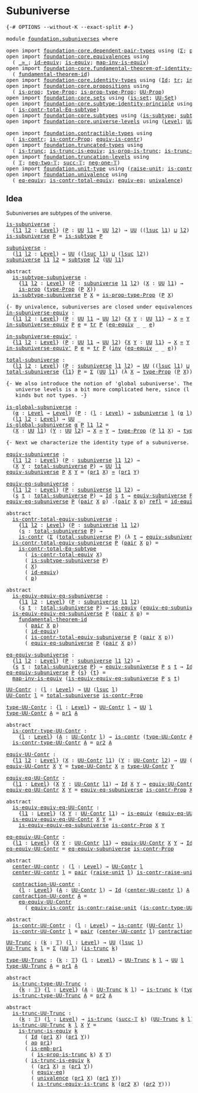 # Subuniverse

<pre class="Agda"><a id="24" class="Symbol">{-#</a> <a id="28" class="Keyword">OPTIONS</a> <a id="36" class="Pragma">--without-K</a> <a id="48" class="Pragma">--exact-split</a> <a id="62" class="Symbol">#-}</a>

<a id="67" class="Keyword">module</a> <a id="74" href="foundation.subuniverses.html" class="Module">foundation.subuniverses</a> <a id="98" class="Keyword">where</a>

<a id="105" class="Keyword">open</a> <a id="110" class="Keyword">import</a> <a id="117" href="foundation-core.dependent-pair-types.html" class="Module">foundation-core.dependent-pair-types</a> <a id="154" class="Keyword">using</a> <a id="160" class="Symbol">(</a><a id="161" href="foundation-core.dependent-pair-types.html#502" class="Record">Σ</a><a id="162" class="Symbol">;</a> <a id="164" href="foundation-core.dependent-pair-types.html#575" class="InductiveConstructor">pair</a><a id="168" class="Symbol">;</a> <a id="170" href="foundation-core.dependent-pair-types.html#592" class="Field">pr1</a><a id="173" class="Symbol">;</a> <a id="175" href="foundation-core.dependent-pair-types.html#604" class="Field">pr2</a><a id="178" class="Symbol">)</a>
<a id="180" class="Keyword">open</a> <a id="185" class="Keyword">import</a> <a id="192" href="foundation-core.equivalences.html" class="Module">foundation-core.equivalences</a> <a id="221" class="Keyword">using</a>
  <a id="229" class="Symbol">(</a> <a id="231" href="foundation-core.equivalences.html#1607" class="Function Operator">_≃_</a><a id="234" class="Symbol">;</a> <a id="236" href="foundation-core.equivalences.html#2480" class="Function">id-equiv</a><a id="244" class="Symbol">;</a> <a id="246" href="foundation-core.equivalences.html#1542" class="Function">is-equiv</a><a id="254" class="Symbol">;</a> <a id="256" href="foundation-core.equivalences.html#4173" class="Function">map-inv-is-equiv</a><a id="272" class="Symbol">)</a>
<a id="274" class="Keyword">open</a> <a id="279" class="Keyword">import</a> <a id="286" href="foundation-core.fundamental-theorem-of-identity-types.html" class="Module">foundation-core.fundamental-theorem-of-identity-types</a> <a id="340" class="Keyword">using</a>
  <a id="348" class="Symbol">(</a> <a id="350" href="foundation-core.fundamental-theorem-of-identity-types.html#1888" class="Function">fundamental-theorem-id</a><a id="372" class="Symbol">)</a>
<a id="374" class="Keyword">open</a> <a id="379" class="Keyword">import</a> <a id="386" href="foundation-core.identity-types.html" class="Module">foundation-core.identity-types</a> <a id="417" class="Keyword">using</a> <a id="423" class="Symbol">(</a><a id="424" href="foundation-core.identity-types.html#641" class="Datatype">Id</a><a id="426" class="Symbol">;</a> <a id="428" href="foundation-core.identity-types.html#4583" class="Function">tr</a><a id="430" class="Symbol">;</a> <a id="432" href="foundation-core.identity-types.html#1552" class="Function">inv</a><a id="435" class="Symbol">;</a> <a id="437" href="foundation-core.identity-types.html#694" class="InductiveConstructor">refl</a><a id="441" class="Symbol">;</a> <a id="443" href="foundation-core.identity-types.html#2853" class="Function">ap</a><a id="445" class="Symbol">)</a>
<a id="447" class="Keyword">open</a> <a id="452" class="Keyword">import</a> <a id="459" href="foundation-core.propositions.html" class="Module">foundation-core.propositions</a> <a id="488" class="Keyword">using</a>
  <a id="496" class="Symbol">(</a> <a id="498" href="foundation-core.propositions.html#1246" class="Function">is-prop</a><a id="505" class="Symbol">;</a> <a id="507" href="foundation-core.propositions.html#1424" class="Function">type-Prop</a><a id="516" class="Symbol">;</a> <a id="518" href="foundation-core.propositions.html#1491" class="Function">is-prop-type-Prop</a><a id="535" class="Symbol">;</a> <a id="537" href="foundation-core.propositions.html#1322" class="Function">UU-Prop</a><a id="544" class="Symbol">)</a>
<a id="546" class="Keyword">open</a> <a id="551" class="Keyword">import</a> <a id="558" href="foundation-core.sets.html" class="Module">foundation-core.sets</a> <a id="579" class="Keyword">using</a> <a id="585" class="Symbol">(</a><a id="586" href="foundation-core.sets.html#1099" class="Function">is-set</a><a id="592" class="Symbol">;</a> <a id="594" href="foundation-core.sets.html#1177" class="Function">UU-Set</a><a id="600" class="Symbol">)</a>
<a id="602" class="Keyword">open</a> <a id="607" class="Keyword">import</a> <a id="614" href="foundation-core.subtype-identity-principle.html" class="Module">foundation-core.subtype-identity-principle</a> <a id="657" class="Keyword">using</a>
  <a id="665" class="Symbol">(</a> <a id="667" href="foundation-core.subtype-identity-principle.html#1572" class="Function">is-contr-total-Eq-subtype</a><a id="692" class="Symbol">)</a>
<a id="694" class="Keyword">open</a> <a id="699" class="Keyword">import</a> <a id="706" href="foundation-core.subtypes.html" class="Module">foundation-core.subtypes</a> <a id="731" class="Keyword">using</a> <a id="737" class="Symbol">(</a><a id="738" href="foundation-core.subtypes.html#1875" class="Function">is-subtype</a><a id="748" class="Symbol">;</a> <a id="750" href="foundation-core.subtypes.html#1998" class="Function">subtype</a><a id="757" class="Symbol">;</a> <a id="759" href="foundation-core.subtypes.html#3153" class="Function">is-emb-pr1</a><a id="769" class="Symbol">)</a>
<a id="771" class="Keyword">open</a> <a id="776" class="Keyword">import</a> <a id="783" href="foundation-core.universe-levels.html" class="Module">foundation-core.universe-levels</a> <a id="815" class="Keyword">using</a> <a id="821" class="Symbol">(</a><a id="822" href="Agda.Primitive.html#597" class="Postulate">Level</a><a id="827" class="Symbol">;</a> <a id="829" href="foundation-core.universe-levels.html#222" class="Primitive">UU</a><a id="831" class="Symbol">;</a> <a id="833" href="Agda.Primitive.html#780" class="Primitive">lsuc</a><a id="837" class="Symbol">;</a> <a id="839" href="Agda.Primitive.html#810" class="Primitive Operator">_⊔_</a><a id="842" class="Symbol">)</a>

<a id="845" class="Keyword">open</a> <a id="850" class="Keyword">import</a> <a id="857" href="foundation.contractible-types.html" class="Module">foundation.contractible-types</a> <a id="887" class="Keyword">using</a>
  <a id="895" class="Symbol">(</a> <a id="897" href="foundation-core.contractible-types.html#925" class="Function">is-contr</a><a id="905" class="Symbol">;</a> <a id="907" href="foundation.contractible-types.html#2659" class="Function">is-contr-Prop</a><a id="920" class="Symbol">;</a> <a id="922" href="foundation-core.contractible-types.html#4237" class="Function">equiv-is-contr</a><a id="936" class="Symbol">)</a>
<a id="938" class="Keyword">open</a> <a id="943" class="Keyword">import</a> <a id="950" href="foundation.truncated-types.html" class="Module">foundation.truncated-types</a> <a id="977" class="Keyword">using</a>
  <a id="985" class="Symbol">(</a> <a id="987" href="foundation-core.truncated-types.html#1466" class="Function">is-trunc</a><a id="995" class="Symbol">;</a> <a id="997" href="foundation-core.truncated-types.html#3888" class="Function">is-trunc-is-equiv</a><a id="1014" class="Symbol">;</a> <a id="1016" href="foundation.truncated-types.html#4273" class="Function">is-prop-is-trunc</a><a id="1032" class="Symbol">;</a> <a id="1034" href="foundation.truncated-types.html#4844" class="Function">is-trunc-equiv-is-trunc</a><a id="1057" class="Symbol">)</a>
<a id="1059" class="Keyword">open</a> <a id="1064" class="Keyword">import</a> <a id="1071" href="foundation.truncation-levels.html" class="Module">foundation.truncation-levels</a> <a id="1100" class="Keyword">using</a>
  <a id="1108" class="Symbol">(</a> <a id="1110" href="foundation-core.truncation-levels.html#382" class="Datatype">𝕋</a><a id="1111" class="Symbol">;</a> <a id="1113" href="foundation-core.truncation-levels.html#403" class="InductiveConstructor">neg-two-𝕋</a><a id="1122" class="Symbol">;</a> <a id="1124" href="foundation-core.truncation-levels.html#419" class="InductiveConstructor">succ-𝕋</a><a id="1130" class="Symbol">;</a> <a id="1132" href="foundation-core.truncation-levels.html#435" class="Function">neg-one-𝕋</a><a id="1141" class="Symbol">)</a>
<a id="1143" class="Keyword">open</a> <a id="1148" class="Keyword">import</a> <a id="1155" href="foundation.unit-type.html" class="Module">foundation.unit-type</a> <a id="1176" class="Keyword">using</a> <a id="1182" class="Symbol">(</a><a id="1183" href="foundation.unit-type.html#1237" class="Function">raise-unit</a><a id="1193" class="Symbol">;</a> <a id="1195" href="foundation.unit-type.html#2797" class="Function">is-contr-raise-unit</a><a id="1214" class="Symbol">)</a>
<a id="1216" class="Keyword">open</a> <a id="1221" class="Keyword">import</a> <a id="1228" href="foundation.univalence.html" class="Module">foundation.univalence</a> <a id="1250" class="Keyword">using</a>
  <a id="1258" class="Symbol">(</a> <a id="1260" href="foundation.univalence.html#1079" class="Function">eq-equiv</a><a id="1268" class="Symbol">;</a> <a id="1270" href="foundation.univalence.html#1331" class="Function">is-contr-total-equiv</a><a id="1290" class="Symbol">;</a> <a id="1292" href="foundation-core.univalence.html#832" class="Function">equiv-eq</a><a id="1300" class="Symbol">;</a> <a id="1302" href="foundation.univalence.html#996" class="Postulate">univalence</a><a id="1312" class="Symbol">)</a>
</pre>
## Idea

Subuniverses are subtypes of the universe.

<pre class="Agda"><a id="is-subuniverse"></a><a id="1380" href="foundation.subuniverses.html#1380" class="Function">is-subuniverse</a> <a id="1395" class="Symbol">:</a>
  <a id="1399" class="Symbol">{</a><a id="1400" href="foundation.subuniverses.html#1400" class="Bound">l1</a> <a id="1403" href="foundation.subuniverses.html#1403" class="Bound">l2</a> <a id="1406" class="Symbol">:</a> <a id="1408" href="Agda.Primitive.html#597" class="Postulate">Level</a><a id="1413" class="Symbol">}</a> <a id="1415" class="Symbol">(</a><a id="1416" href="foundation.subuniverses.html#1416" class="Bound">P</a> <a id="1418" class="Symbol">:</a> <a id="1420" href="foundation-core.universe-levels.html#222" class="Primitive">UU</a> <a id="1423" href="foundation.subuniverses.html#1400" class="Bound">l1</a> <a id="1426" class="Symbol">→</a> <a id="1428" href="foundation-core.universe-levels.html#222" class="Primitive">UU</a> <a id="1431" href="foundation.subuniverses.html#1403" class="Bound">l2</a><a id="1433" class="Symbol">)</a> <a id="1435" class="Symbol">→</a> <a id="1437" href="foundation-core.universe-levels.html#222" class="Primitive">UU</a> <a id="1440" class="Symbol">((</a><a id="1442" href="Agda.Primitive.html#780" class="Primitive">lsuc</a> <a id="1447" href="foundation.subuniverses.html#1400" class="Bound">l1</a><a id="1449" class="Symbol">)</a> <a id="1451" href="Agda.Primitive.html#810" class="Primitive Operator">⊔</a> <a id="1453" href="foundation.subuniverses.html#1403" class="Bound">l2</a><a id="1455" class="Symbol">)</a>
<a id="1457" href="foundation.subuniverses.html#1380" class="Function">is-subuniverse</a> <a id="1472" href="foundation.subuniverses.html#1472" class="Bound">P</a> <a id="1474" class="Symbol">=</a> <a id="1476" href="foundation-core.subtypes.html#1875" class="Function">is-subtype</a> <a id="1487" href="foundation.subuniverses.html#1472" class="Bound">P</a>

<a id="subuniverse"></a><a id="1490" href="foundation.subuniverses.html#1490" class="Function">subuniverse</a> <a id="1502" class="Symbol">:</a>
  <a id="1506" class="Symbol">(</a><a id="1507" href="foundation.subuniverses.html#1507" class="Bound">l1</a> <a id="1510" href="foundation.subuniverses.html#1510" class="Bound">l2</a> <a id="1513" class="Symbol">:</a> <a id="1515" href="Agda.Primitive.html#597" class="Postulate">Level</a><a id="1520" class="Symbol">)</a> <a id="1522" class="Symbol">→</a> <a id="1524" href="foundation-core.universe-levels.html#222" class="Primitive">UU</a> <a id="1527" class="Symbol">((</a><a id="1529" href="Agda.Primitive.html#780" class="Primitive">lsuc</a> <a id="1534" href="foundation.subuniverses.html#1507" class="Bound">l1</a><a id="1536" class="Symbol">)</a> <a id="1538" href="Agda.Primitive.html#810" class="Primitive Operator">⊔</a> <a id="1540" class="Symbol">(</a><a id="1541" href="Agda.Primitive.html#780" class="Primitive">lsuc</a> <a id="1546" href="foundation.subuniverses.html#1510" class="Bound">l2</a><a id="1548" class="Symbol">))</a>
<a id="1551" href="foundation.subuniverses.html#1490" class="Function">subuniverse</a> <a id="1563" href="foundation.subuniverses.html#1563" class="Bound">l1</a> <a id="1566" href="foundation.subuniverses.html#1566" class="Bound">l2</a> <a id="1569" class="Symbol">=</a> <a id="1571" href="foundation-core.subtypes.html#1998" class="Function">subtype</a> <a id="1579" href="foundation.subuniverses.html#1566" class="Bound">l2</a> <a id="1582" class="Symbol">(</a><a id="1583" href="foundation-core.universe-levels.html#222" class="Primitive">UU</a> <a id="1586" href="foundation.subuniverses.html#1563" class="Bound">l1</a><a id="1588" class="Symbol">)</a>

<a id="1591" class="Keyword">abstract</a>
  <a id="is-subtype-subuniverse"></a><a id="1602" href="foundation.subuniverses.html#1602" class="Function">is-subtype-subuniverse</a> <a id="1625" class="Symbol">:</a>
    <a id="1631" class="Symbol">{</a><a id="1632" href="foundation.subuniverses.html#1632" class="Bound">l1</a> <a id="1635" href="foundation.subuniverses.html#1635" class="Bound">l2</a> <a id="1638" class="Symbol">:</a> <a id="1640" href="Agda.Primitive.html#597" class="Postulate">Level</a><a id="1645" class="Symbol">}</a> <a id="1647" class="Symbol">(</a><a id="1648" href="foundation.subuniverses.html#1648" class="Bound">P</a> <a id="1650" class="Symbol">:</a> <a id="1652" href="foundation.subuniverses.html#1490" class="Function">subuniverse</a> <a id="1664" href="foundation.subuniverses.html#1632" class="Bound">l1</a> <a id="1667" href="foundation.subuniverses.html#1635" class="Bound">l2</a><a id="1669" class="Symbol">)</a> <a id="1671" class="Symbol">(</a><a id="1672" href="foundation.subuniverses.html#1672" class="Bound">X</a> <a id="1674" class="Symbol">:</a> <a id="1676" href="foundation-core.universe-levels.html#222" class="Primitive">UU</a> <a id="1679" href="foundation.subuniverses.html#1632" class="Bound">l1</a><a id="1681" class="Symbol">)</a> <a id="1683" class="Symbol">→</a>
    <a id="1689" href="foundation-core.propositions.html#1246" class="Function">is-prop</a> <a id="1697" class="Symbol">(</a><a id="1698" href="foundation-core.propositions.html#1424" class="Function">type-Prop</a> <a id="1708" class="Symbol">(</a><a id="1709" href="foundation.subuniverses.html#1648" class="Bound">P</a> <a id="1711" href="foundation.subuniverses.html#1672" class="Bound">X</a><a id="1712" class="Symbol">))</a>
  <a id="1717" href="foundation.subuniverses.html#1602" class="Function">is-subtype-subuniverse</a> <a id="1740" href="foundation.subuniverses.html#1740" class="Bound">P</a> <a id="1742" href="foundation.subuniverses.html#1742" class="Bound">X</a> <a id="1744" class="Symbol">=</a> <a id="1746" href="foundation-core.propositions.html#1491" class="Function">is-prop-type-Prop</a> <a id="1764" class="Symbol">(</a><a id="1765" href="foundation.subuniverses.html#1740" class="Bound">P</a> <a id="1767" href="foundation.subuniverses.html#1742" class="Bound">X</a><a id="1768" class="Symbol">)</a>

<a id="1771" class="Comment">{- By univalence, subuniverses are closed under equivalences. -}</a>
<a id="in-subuniverse-equiv"></a><a id="1836" href="foundation.subuniverses.html#1836" class="Function">in-subuniverse-equiv</a> <a id="1857" class="Symbol">:</a>
  <a id="1861" class="Symbol">{</a><a id="1862" href="foundation.subuniverses.html#1862" class="Bound">l1</a> <a id="1865" href="foundation.subuniverses.html#1865" class="Bound">l2</a> <a id="1868" class="Symbol">:</a> <a id="1870" href="Agda.Primitive.html#597" class="Postulate">Level</a><a id="1875" class="Symbol">}</a> <a id="1877" class="Symbol">(</a><a id="1878" href="foundation.subuniverses.html#1878" class="Bound">P</a> <a id="1880" class="Symbol">:</a> <a id="1882" href="foundation-core.universe-levels.html#222" class="Primitive">UU</a> <a id="1885" href="foundation.subuniverses.html#1862" class="Bound">l1</a> <a id="1888" class="Symbol">→</a> <a id="1890" href="foundation-core.universe-levels.html#222" class="Primitive">UU</a> <a id="1893" href="foundation.subuniverses.html#1865" class="Bound">l2</a><a id="1895" class="Symbol">)</a> <a id="1897" class="Symbol">{</a><a id="1898" href="foundation.subuniverses.html#1898" class="Bound">X</a> <a id="1900" href="foundation.subuniverses.html#1900" class="Bound">Y</a> <a id="1902" class="Symbol">:</a> <a id="1904" href="foundation-core.universe-levels.html#222" class="Primitive">UU</a> <a id="1907" href="foundation.subuniverses.html#1862" class="Bound">l1</a><a id="1909" class="Symbol">}</a> <a id="1911" class="Symbol">→</a> <a id="1913" href="foundation.subuniverses.html#1898" class="Bound">X</a> <a id="1915" href="foundation-core.equivalences.html#1607" class="Function Operator">≃</a> <a id="1917" href="foundation.subuniverses.html#1900" class="Bound">Y</a> <a id="1919" class="Symbol">→</a> <a id="1921" href="foundation.subuniverses.html#1878" class="Bound">P</a> <a id="1923" href="foundation.subuniverses.html#1898" class="Bound">X</a> <a id="1925" class="Symbol">→</a> <a id="1927" href="foundation.subuniverses.html#1878" class="Bound">P</a> <a id="1929" href="foundation.subuniverses.html#1900" class="Bound">Y</a>
<a id="1931" href="foundation.subuniverses.html#1836" class="Function">in-subuniverse-equiv</a> <a id="1952" href="foundation.subuniverses.html#1952" class="Bound">P</a> <a id="1954" href="foundation.subuniverses.html#1954" class="Bound">e</a> <a id="1956" class="Symbol">=</a> <a id="1958" href="foundation-core.identity-types.html#4583" class="Function">tr</a> <a id="1961" href="foundation.subuniverses.html#1952" class="Bound">P</a> <a id="1963" class="Symbol">(</a><a id="1964" href="foundation.univalence.html#1079" class="Function">eq-equiv</a> <a id="1973" class="Symbol">_</a> <a id="1975" class="Symbol">_</a> <a id="1977" href="foundation.subuniverses.html#1954" class="Bound">e</a><a id="1978" class="Symbol">)</a>

<a id="in-subuniverse-equiv&#39;"></a><a id="1981" href="foundation.subuniverses.html#1981" class="Function">in-subuniverse-equiv&#39;</a> <a id="2003" class="Symbol">:</a>
  <a id="2007" class="Symbol">{</a><a id="2008" href="foundation.subuniverses.html#2008" class="Bound">l1</a> <a id="2011" href="foundation.subuniverses.html#2011" class="Bound">l2</a> <a id="2014" class="Symbol">:</a> <a id="2016" href="Agda.Primitive.html#597" class="Postulate">Level</a><a id="2021" class="Symbol">}</a> <a id="2023" class="Symbol">(</a><a id="2024" href="foundation.subuniverses.html#2024" class="Bound">P</a> <a id="2026" class="Symbol">:</a> <a id="2028" href="foundation-core.universe-levels.html#222" class="Primitive">UU</a> <a id="2031" href="foundation.subuniverses.html#2008" class="Bound">l1</a> <a id="2034" class="Symbol">→</a> <a id="2036" href="foundation-core.universe-levels.html#222" class="Primitive">UU</a> <a id="2039" href="foundation.subuniverses.html#2011" class="Bound">l2</a><a id="2041" class="Symbol">)</a> <a id="2043" class="Symbol">{</a><a id="2044" href="foundation.subuniverses.html#2044" class="Bound">X</a> <a id="2046" href="foundation.subuniverses.html#2046" class="Bound">Y</a> <a id="2048" class="Symbol">:</a> <a id="2050" href="foundation-core.universe-levels.html#222" class="Primitive">UU</a> <a id="2053" href="foundation.subuniverses.html#2008" class="Bound">l1</a><a id="2055" class="Symbol">}</a> <a id="2057" class="Symbol">→</a> <a id="2059" href="foundation.subuniverses.html#2044" class="Bound">X</a> <a id="2061" href="foundation-core.equivalences.html#1607" class="Function Operator">≃</a> <a id="2063" href="foundation.subuniverses.html#2046" class="Bound">Y</a> <a id="2065" class="Symbol">→</a> <a id="2067" href="foundation.subuniverses.html#2024" class="Bound">P</a> <a id="2069" href="foundation.subuniverses.html#2046" class="Bound">Y</a> <a id="2071" class="Symbol">→</a> <a id="2073" href="foundation.subuniverses.html#2024" class="Bound">P</a> <a id="2075" href="foundation.subuniverses.html#2044" class="Bound">X</a>
<a id="2077" href="foundation.subuniverses.html#1981" class="Function">in-subuniverse-equiv&#39;</a> <a id="2099" href="foundation.subuniverses.html#2099" class="Bound">P</a> <a id="2101" href="foundation.subuniverses.html#2101" class="Bound">e</a> <a id="2103" class="Symbol">=</a> <a id="2105" href="foundation-core.identity-types.html#4583" class="Function">tr</a> <a id="2108" href="foundation.subuniverses.html#2099" class="Bound">P</a> <a id="2110" class="Symbol">(</a><a id="2111" href="foundation-core.identity-types.html#1552" class="Function">inv</a> <a id="2115" class="Symbol">(</a><a id="2116" href="foundation.univalence.html#1079" class="Function">eq-equiv</a> <a id="2125" class="Symbol">_</a> <a id="2127" class="Symbol">_</a> <a id="2129" href="foundation.subuniverses.html#2101" class="Bound">e</a><a id="2130" class="Symbol">))</a>

<a id="total-subuniverse"></a><a id="2134" href="foundation.subuniverses.html#2134" class="Function">total-subuniverse</a> <a id="2152" class="Symbol">:</a>
  <a id="2156" class="Symbol">{</a><a id="2157" href="foundation.subuniverses.html#2157" class="Bound">l1</a> <a id="2160" href="foundation.subuniverses.html#2160" class="Bound">l2</a> <a id="2163" class="Symbol">:</a> <a id="2165" href="Agda.Primitive.html#597" class="Postulate">Level</a><a id="2170" class="Symbol">}</a> <a id="2172" class="Symbol">(</a><a id="2173" href="foundation.subuniverses.html#2173" class="Bound">P</a> <a id="2175" class="Symbol">:</a> <a id="2177" href="foundation.subuniverses.html#1490" class="Function">subuniverse</a> <a id="2189" href="foundation.subuniverses.html#2157" class="Bound">l1</a> <a id="2192" href="foundation.subuniverses.html#2160" class="Bound">l2</a><a id="2194" class="Symbol">)</a> <a id="2196" class="Symbol">→</a> <a id="2198" href="foundation-core.universe-levels.html#222" class="Primitive">UU</a> <a id="2201" class="Symbol">((</a><a id="2203" href="Agda.Primitive.html#780" class="Primitive">lsuc</a> <a id="2208" href="foundation.subuniverses.html#2157" class="Bound">l1</a><a id="2210" class="Symbol">)</a> <a id="2212" href="Agda.Primitive.html#810" class="Primitive Operator">⊔</a> <a id="2214" href="foundation.subuniverses.html#2160" class="Bound">l2</a><a id="2216" class="Symbol">)</a>
<a id="2218" href="foundation.subuniverses.html#2134" class="Function">total-subuniverse</a> <a id="2236" class="Symbol">{</a><a id="2237" href="foundation.subuniverses.html#2237" class="Bound">l1</a><a id="2239" class="Symbol">}</a> <a id="2241" href="foundation.subuniverses.html#2241" class="Bound">P</a> <a id="2243" class="Symbol">=</a> <a id="2245" href="foundation-core.dependent-pair-types.html#502" class="Record">Σ</a> <a id="2247" class="Symbol">(</a><a id="2248" href="foundation-core.universe-levels.html#222" class="Primitive">UU</a> <a id="2251" href="foundation.subuniverses.html#2237" class="Bound">l1</a><a id="2253" class="Symbol">)</a> <a id="2255" class="Symbol">(λ</a> <a id="2258" href="foundation.subuniverses.html#2258" class="Bound">X</a> <a id="2260" class="Symbol">→</a> <a id="2262" href="foundation-core.propositions.html#1424" class="Function">type-Prop</a> <a id="2272" class="Symbol">(</a><a id="2273" href="foundation.subuniverses.html#2241" class="Bound">P</a> <a id="2275" href="foundation.subuniverses.html#2258" class="Bound">X</a><a id="2276" class="Symbol">))</a>

<a id="2280" class="Comment">{- We also introduce the notion of &#39;global subuniverse&#39;. The handling of 
   universe levels is a bit more complicated here, since (l : Level) → A l are 
   kinds but not types. -}</a>
   
<a id="is-global-subuniverse"></a><a id="2465" href="foundation.subuniverses.html#2465" class="Function">is-global-subuniverse</a> <a id="2487" class="Symbol">:</a>
  <a id="2491" class="Symbol">(</a><a id="2492" href="foundation.subuniverses.html#2492" class="Bound">α</a> <a id="2494" class="Symbol">:</a> <a id="2496" href="Agda.Primitive.html#597" class="Postulate">Level</a> <a id="2502" class="Symbol">→</a> <a id="2504" href="Agda.Primitive.html#597" class="Postulate">Level</a><a id="2509" class="Symbol">)</a> <a id="2511" class="Symbol">(</a><a id="2512" href="foundation.subuniverses.html#2512" class="Bound">P</a> <a id="2514" class="Symbol">:</a> <a id="2516" class="Symbol">(</a><a id="2517" href="foundation.subuniverses.html#2517" class="Bound">l</a> <a id="2519" class="Symbol">:</a> <a id="2521" href="Agda.Primitive.html#597" class="Postulate">Level</a><a id="2526" class="Symbol">)</a> <a id="2528" class="Symbol">→</a> <a id="2530" href="foundation.subuniverses.html#1490" class="Function">subuniverse</a> <a id="2542" href="foundation.subuniverses.html#2517" class="Bound">l</a> <a id="2544" class="Symbol">(</a><a id="2545" href="foundation.subuniverses.html#2492" class="Bound">α</a> <a id="2547" href="foundation.subuniverses.html#2517" class="Bound">l</a><a id="2548" class="Symbol">))</a> <a id="2551" class="Symbol">→</a>
  <a id="2555" class="Symbol">(</a><a id="2556" href="foundation.subuniverses.html#2556" class="Bound">l1</a> <a id="2559" href="foundation.subuniverses.html#2559" class="Bound">l2</a> <a id="2562" class="Symbol">:</a> <a id="2564" href="Agda.Primitive.html#597" class="Postulate">Level</a><a id="2569" class="Symbol">)</a> <a id="2571" class="Symbol">→</a> <a id="2573" href="foundation-core.universe-levels.html#222" class="Primitive">UU</a> <a id="2576" class="Symbol">_</a>
<a id="2578" href="foundation.subuniverses.html#2465" class="Function">is-global-subuniverse</a> <a id="2600" href="foundation.subuniverses.html#2600" class="Bound">α</a> <a id="2602" href="foundation.subuniverses.html#2602" class="Bound">P</a> <a id="2604" href="foundation.subuniverses.html#2604" class="Bound">l1</a> <a id="2607" href="foundation.subuniverses.html#2607" class="Bound">l2</a> <a id="2610" class="Symbol">=</a>
  <a id="2614" class="Symbol">(</a><a id="2615" href="foundation.subuniverses.html#2615" class="Bound">X</a> <a id="2617" class="Symbol">:</a> <a id="2619" href="foundation-core.universe-levels.html#222" class="Primitive">UU</a> <a id="2622" href="foundation.subuniverses.html#2604" class="Bound">l1</a><a id="2624" class="Symbol">)</a> <a id="2626" class="Symbol">(</a><a id="2627" href="foundation.subuniverses.html#2627" class="Bound">Y</a> <a id="2629" class="Symbol">:</a> <a id="2631" href="foundation-core.universe-levels.html#222" class="Primitive">UU</a> <a id="2634" href="foundation.subuniverses.html#2607" class="Bound">l2</a><a id="2636" class="Symbol">)</a> <a id="2638" class="Symbol">→</a> <a id="2640" href="foundation.subuniverses.html#2615" class="Bound">X</a> <a id="2642" href="foundation-core.equivalences.html#1607" class="Function Operator">≃</a> <a id="2644" href="foundation.subuniverses.html#2627" class="Bound">Y</a> <a id="2646" class="Symbol">→</a> <a id="2648" href="foundation-core.propositions.html#1424" class="Function">type-Prop</a> <a id="2658" class="Symbol">(</a><a id="2659" href="foundation.subuniverses.html#2602" class="Bound">P</a> <a id="2661" href="foundation.subuniverses.html#2604" class="Bound">l1</a> <a id="2664" href="foundation.subuniverses.html#2615" class="Bound">X</a><a id="2665" class="Symbol">)</a> <a id="2667" class="Symbol">→</a> <a id="2669" href="foundation-core.propositions.html#1424" class="Function">type-Prop</a> <a id="2679" class="Symbol">(</a><a id="2680" href="foundation.subuniverses.html#2602" class="Bound">P</a> <a id="2682" href="foundation.subuniverses.html#2607" class="Bound">l2</a> <a id="2685" href="foundation.subuniverses.html#2627" class="Bound">Y</a><a id="2686" class="Symbol">)</a>

<a id="2689" class="Comment">{- Next we characterize the identity type of a subuniverse. -}</a>

<a id="equiv-subuniverse"></a><a id="2753" href="foundation.subuniverses.html#2753" class="Function">equiv-subuniverse</a> <a id="2771" class="Symbol">:</a>
  <a id="2775" class="Symbol">{</a><a id="2776" href="foundation.subuniverses.html#2776" class="Bound">l1</a> <a id="2779" href="foundation.subuniverses.html#2779" class="Bound">l2</a> <a id="2782" class="Symbol">:</a> <a id="2784" href="Agda.Primitive.html#597" class="Postulate">Level</a><a id="2789" class="Symbol">}</a> <a id="2791" class="Symbol">(</a><a id="2792" href="foundation.subuniverses.html#2792" class="Bound">P</a> <a id="2794" class="Symbol">:</a> <a id="2796" href="foundation.subuniverses.html#1490" class="Function">subuniverse</a> <a id="2808" href="foundation.subuniverses.html#2776" class="Bound">l1</a> <a id="2811" href="foundation.subuniverses.html#2779" class="Bound">l2</a><a id="2813" class="Symbol">)</a> <a id="2815" class="Symbol">→</a>
  <a id="2819" class="Symbol">(</a><a id="2820" href="foundation.subuniverses.html#2820" class="Bound">X</a> <a id="2822" href="foundation.subuniverses.html#2822" class="Bound">Y</a> <a id="2824" class="Symbol">:</a> <a id="2826" href="foundation.subuniverses.html#2134" class="Function">total-subuniverse</a> <a id="2844" href="foundation.subuniverses.html#2792" class="Bound">P</a><a id="2845" class="Symbol">)</a> <a id="2847" class="Symbol">→</a> <a id="2849" href="foundation-core.universe-levels.html#222" class="Primitive">UU</a> <a id="2852" href="foundation.subuniverses.html#2776" class="Bound">l1</a>
<a id="2855" href="foundation.subuniverses.html#2753" class="Function">equiv-subuniverse</a> <a id="2873" href="foundation.subuniverses.html#2873" class="Bound">P</a> <a id="2875" href="foundation.subuniverses.html#2875" class="Bound">X</a> <a id="2877" href="foundation.subuniverses.html#2877" class="Bound">Y</a> <a id="2879" class="Symbol">=</a> <a id="2881" class="Symbol">(</a><a id="2882" href="foundation-core.dependent-pair-types.html#592" class="Field">pr1</a> <a id="2886" href="foundation.subuniverses.html#2875" class="Bound">X</a><a id="2887" class="Symbol">)</a> <a id="2889" href="foundation-core.equivalences.html#1607" class="Function Operator">≃</a> <a id="2891" class="Symbol">(</a><a id="2892" href="foundation-core.dependent-pair-types.html#592" class="Field">pr1</a> <a id="2896" href="foundation.subuniverses.html#2877" class="Bound">Y</a><a id="2897" class="Symbol">)</a>

<a id="equiv-eq-subuniverse"></a><a id="2900" href="foundation.subuniverses.html#2900" class="Function">equiv-eq-subuniverse</a> <a id="2921" class="Symbol">:</a>
  <a id="2925" class="Symbol">{</a><a id="2926" href="foundation.subuniverses.html#2926" class="Bound">l1</a> <a id="2929" href="foundation.subuniverses.html#2929" class="Bound">l2</a> <a id="2932" class="Symbol">:</a> <a id="2934" href="Agda.Primitive.html#597" class="Postulate">Level</a><a id="2939" class="Symbol">}</a> <a id="2941" class="Symbol">(</a><a id="2942" href="foundation.subuniverses.html#2942" class="Bound">P</a> <a id="2944" class="Symbol">:</a> <a id="2946" href="foundation.subuniverses.html#1490" class="Function">subuniverse</a> <a id="2958" href="foundation.subuniverses.html#2926" class="Bound">l1</a> <a id="2961" href="foundation.subuniverses.html#2929" class="Bound">l2</a><a id="2963" class="Symbol">)</a> <a id="2965" class="Symbol">→</a>
  <a id="2969" class="Symbol">(</a><a id="2970" href="foundation.subuniverses.html#2970" class="Bound">s</a> <a id="2972" href="foundation.subuniverses.html#2972" class="Bound">t</a> <a id="2974" class="Symbol">:</a> <a id="2976" href="foundation.subuniverses.html#2134" class="Function">total-subuniverse</a> <a id="2994" href="foundation.subuniverses.html#2942" class="Bound">P</a><a id="2995" class="Symbol">)</a> <a id="2997" class="Symbol">→</a> <a id="2999" href="foundation-core.identity-types.html#641" class="Datatype">Id</a> <a id="3002" href="foundation.subuniverses.html#2970" class="Bound">s</a> <a id="3004" href="foundation.subuniverses.html#2972" class="Bound">t</a> <a id="3006" class="Symbol">→</a> <a id="3008" href="foundation.subuniverses.html#2753" class="Function">equiv-subuniverse</a> <a id="3026" href="foundation.subuniverses.html#2942" class="Bound">P</a> <a id="3028" href="foundation.subuniverses.html#2970" class="Bound">s</a> <a id="3030" href="foundation.subuniverses.html#2972" class="Bound">t</a>
<a id="3032" href="foundation.subuniverses.html#2900" class="Function">equiv-eq-subuniverse</a> <a id="3053" href="foundation.subuniverses.html#3053" class="Bound">P</a> <a id="3055" class="Symbol">(</a><a id="3056" href="foundation-core.dependent-pair-types.html#575" class="InductiveConstructor">pair</a> <a id="3061" href="foundation.subuniverses.html#3061" class="Bound">X</a> <a id="3063" href="foundation.subuniverses.html#3063" class="Bound">p</a><a id="3064" class="Symbol">)</a> <a id="3066" class="DottedPattern Symbol">.(</a><a id="3068" href="foundation-core.dependent-pair-types.html#575" class="DottedPattern InductiveConstructor">pair</a> <a id="3073" href="foundation.subuniverses.html#3061" class="DottedPattern Bound">X</a> <a id="3075" href="foundation.subuniverses.html#3063" class="DottedPattern Bound">p</a><a id="3076" class="DottedPattern Symbol">)</a> <a id="3078" href="foundation-core.identity-types.html#694" class="InductiveConstructor">refl</a> <a id="3083" class="Symbol">=</a> <a id="3085" href="foundation-core.equivalences.html#2480" class="Function">id-equiv</a>

<a id="3095" class="Keyword">abstract</a>
  <a id="is-contr-total-equiv-subuniverse"></a><a id="3106" href="foundation.subuniverses.html#3106" class="Function">is-contr-total-equiv-subuniverse</a> <a id="3139" class="Symbol">:</a>
    <a id="3145" class="Symbol">{</a><a id="3146" href="foundation.subuniverses.html#3146" class="Bound">l1</a> <a id="3149" href="foundation.subuniverses.html#3149" class="Bound">l2</a> <a id="3152" class="Symbol">:</a> <a id="3154" href="Agda.Primitive.html#597" class="Postulate">Level</a><a id="3159" class="Symbol">}</a> <a id="3161" class="Symbol">(</a><a id="3162" href="foundation.subuniverses.html#3162" class="Bound">P</a> <a id="3164" class="Symbol">:</a> <a id="3166" href="foundation.subuniverses.html#1490" class="Function">subuniverse</a> <a id="3178" href="foundation.subuniverses.html#3146" class="Bound">l1</a> <a id="3181" href="foundation.subuniverses.html#3149" class="Bound">l2</a><a id="3183" class="Symbol">)</a>
    <a id="3189" class="Symbol">(</a><a id="3190" href="foundation.subuniverses.html#3190" class="Bound">s</a> <a id="3192" class="Symbol">:</a> <a id="3194" href="foundation.subuniverses.html#2134" class="Function">total-subuniverse</a> <a id="3212" href="foundation.subuniverses.html#3162" class="Bound">P</a><a id="3213" class="Symbol">)</a> <a id="3215" class="Symbol">→</a>
    <a id="3221" href="foundation-core.contractible-types.html#925" class="Function">is-contr</a> <a id="3230" class="Symbol">(</a><a id="3231" href="foundation-core.dependent-pair-types.html#502" class="Record">Σ</a> <a id="3233" class="Symbol">(</a><a id="3234" href="foundation.subuniverses.html#2134" class="Function">total-subuniverse</a> <a id="3252" href="foundation.subuniverses.html#3162" class="Bound">P</a><a id="3253" class="Symbol">)</a> <a id="3255" class="Symbol">(λ</a> <a id="3258" href="foundation.subuniverses.html#3258" class="Bound">t</a> <a id="3260" class="Symbol">→</a> <a id="3262" href="foundation.subuniverses.html#2753" class="Function">equiv-subuniverse</a> <a id="3280" href="foundation.subuniverses.html#3162" class="Bound">P</a> <a id="3282" href="foundation.subuniverses.html#3190" class="Bound">s</a> <a id="3284" href="foundation.subuniverses.html#3258" class="Bound">t</a><a id="3285" class="Symbol">))</a>
  <a id="3290" href="foundation.subuniverses.html#3106" class="Function">is-contr-total-equiv-subuniverse</a> <a id="3323" href="foundation.subuniverses.html#3323" class="Bound">P</a> <a id="3325" class="Symbol">(</a><a id="3326" href="foundation-core.dependent-pair-types.html#575" class="InductiveConstructor">pair</a> <a id="3331" href="foundation.subuniverses.html#3331" class="Bound">X</a> <a id="3333" href="foundation.subuniverses.html#3333" class="Bound">p</a><a id="3334" class="Symbol">)</a> <a id="3336" class="Symbol">=</a>
    <a id="3342" href="foundation-core.subtype-identity-principle.html#1572" class="Function">is-contr-total-Eq-subtype</a>
      <a id="3374" class="Symbol">(</a> <a id="3376" href="foundation.univalence.html#1331" class="Function">is-contr-total-equiv</a> <a id="3397" href="foundation.subuniverses.html#3331" class="Bound">X</a><a id="3398" class="Symbol">)</a>
      <a id="3406" class="Symbol">(</a> <a id="3408" href="foundation.subuniverses.html#1602" class="Function">is-subtype-subuniverse</a> <a id="3431" href="foundation.subuniverses.html#3323" class="Bound">P</a><a id="3432" class="Symbol">)</a>
      <a id="3440" class="Symbol">(</a> <a id="3442" href="foundation.subuniverses.html#3331" class="Bound">X</a><a id="3443" class="Symbol">)</a>
      <a id="3451" class="Symbol">(</a> <a id="3453" href="foundation-core.equivalences.html#2480" class="Function">id-equiv</a><a id="3461" class="Symbol">)</a>
      <a id="3469" class="Symbol">(</a> <a id="3471" href="foundation.subuniverses.html#3333" class="Bound">p</a><a id="3472" class="Symbol">)</a>

<a id="3475" class="Keyword">abstract</a>
  <a id="is-equiv-equiv-eq-subuniverse"></a><a id="3486" href="foundation.subuniverses.html#3486" class="Function">is-equiv-equiv-eq-subuniverse</a> <a id="3516" class="Symbol">:</a>
    <a id="3522" class="Symbol">{</a><a id="3523" href="foundation.subuniverses.html#3523" class="Bound">l1</a> <a id="3526" href="foundation.subuniverses.html#3526" class="Bound">l2</a> <a id="3529" class="Symbol">:</a> <a id="3531" href="Agda.Primitive.html#597" class="Postulate">Level</a><a id="3536" class="Symbol">}</a> <a id="3538" class="Symbol">(</a><a id="3539" href="foundation.subuniverses.html#3539" class="Bound">P</a> <a id="3541" class="Symbol">:</a> <a id="3543" href="foundation.subuniverses.html#1490" class="Function">subuniverse</a> <a id="3555" href="foundation.subuniverses.html#3523" class="Bound">l1</a> <a id="3558" href="foundation.subuniverses.html#3526" class="Bound">l2</a><a id="3560" class="Symbol">)</a>
    <a id="3566" class="Symbol">(</a><a id="3567" href="foundation.subuniverses.html#3567" class="Bound">s</a> <a id="3569" href="foundation.subuniverses.html#3569" class="Bound">t</a> <a id="3571" class="Symbol">:</a> <a id="3573" href="foundation.subuniverses.html#2134" class="Function">total-subuniverse</a> <a id="3591" href="foundation.subuniverses.html#3539" class="Bound">P</a><a id="3592" class="Symbol">)</a> <a id="3594" class="Symbol">→</a> <a id="3596" href="foundation-core.equivalences.html#1542" class="Function">is-equiv</a> <a id="3605" class="Symbol">(</a><a id="3606" href="foundation.subuniverses.html#2900" class="Function">equiv-eq-subuniverse</a> <a id="3627" href="foundation.subuniverses.html#3539" class="Bound">P</a> <a id="3629" href="foundation.subuniverses.html#3567" class="Bound">s</a> <a id="3631" href="foundation.subuniverses.html#3569" class="Bound">t</a><a id="3632" class="Symbol">)</a>
  <a id="3636" href="foundation.subuniverses.html#3486" class="Function">is-equiv-equiv-eq-subuniverse</a> <a id="3666" href="foundation.subuniverses.html#3666" class="Bound">P</a> <a id="3668" class="Symbol">(</a><a id="3669" href="foundation-core.dependent-pair-types.html#575" class="InductiveConstructor">pair</a> <a id="3674" href="foundation.subuniverses.html#3674" class="Bound">X</a> <a id="3676" href="foundation.subuniverses.html#3676" class="Bound">p</a><a id="3677" class="Symbol">)</a> <a id="3679" class="Symbol">=</a>
    <a id="3685" href="foundation-core.fundamental-theorem-of-identity-types.html#1888" class="Function">fundamental-theorem-id</a>
      <a id="3714" class="Symbol">(</a> <a id="3716" href="foundation-core.dependent-pair-types.html#575" class="InductiveConstructor">pair</a> <a id="3721" href="foundation.subuniverses.html#3674" class="Bound">X</a> <a id="3723" href="foundation.subuniverses.html#3676" class="Bound">p</a><a id="3724" class="Symbol">)</a>
      <a id="3732" class="Symbol">(</a> <a id="3734" href="foundation-core.equivalences.html#2480" class="Function">id-equiv</a><a id="3742" class="Symbol">)</a>
      <a id="3750" class="Symbol">(</a> <a id="3752" href="foundation.subuniverses.html#3106" class="Function">is-contr-total-equiv-subuniverse</a> <a id="3785" href="foundation.subuniverses.html#3666" class="Bound">P</a> <a id="3787" class="Symbol">(</a><a id="3788" href="foundation-core.dependent-pair-types.html#575" class="InductiveConstructor">pair</a> <a id="3793" href="foundation.subuniverses.html#3674" class="Bound">X</a> <a id="3795" href="foundation.subuniverses.html#3676" class="Bound">p</a><a id="3796" class="Symbol">))</a>
      <a id="3805" class="Symbol">(</a> <a id="3807" href="foundation.subuniverses.html#2900" class="Function">equiv-eq-subuniverse</a> <a id="3828" href="foundation.subuniverses.html#3666" class="Bound">P</a> <a id="3830" class="Symbol">(</a><a id="3831" href="foundation-core.dependent-pair-types.html#575" class="InductiveConstructor">pair</a> <a id="3836" href="foundation.subuniverses.html#3674" class="Bound">X</a> <a id="3838" href="foundation.subuniverses.html#3676" class="Bound">p</a><a id="3839" class="Symbol">))</a>

<a id="eq-equiv-subuniverse"></a><a id="3843" href="foundation.subuniverses.html#3843" class="Function">eq-equiv-subuniverse</a> <a id="3864" class="Symbol">:</a>
  <a id="3868" class="Symbol">{</a><a id="3869" href="foundation.subuniverses.html#3869" class="Bound">l1</a> <a id="3872" href="foundation.subuniverses.html#3872" class="Bound">l2</a> <a id="3875" class="Symbol">:</a> <a id="3877" href="Agda.Primitive.html#597" class="Postulate">Level</a><a id="3882" class="Symbol">}</a> <a id="3884" class="Symbol">(</a><a id="3885" href="foundation.subuniverses.html#3885" class="Bound">P</a> <a id="3887" class="Symbol">:</a> <a id="3889" href="foundation.subuniverses.html#1490" class="Function">subuniverse</a> <a id="3901" href="foundation.subuniverses.html#3869" class="Bound">l1</a> <a id="3904" href="foundation.subuniverses.html#3872" class="Bound">l2</a><a id="3906" class="Symbol">)</a> <a id="3908" class="Symbol">→</a>
  <a id="3912" class="Symbol">{</a><a id="3913" href="foundation.subuniverses.html#3913" class="Bound">s</a> <a id="3915" href="foundation.subuniverses.html#3915" class="Bound">t</a> <a id="3917" class="Symbol">:</a> <a id="3919" href="foundation.subuniverses.html#2134" class="Function">total-subuniverse</a> <a id="3937" href="foundation.subuniverses.html#3885" class="Bound">P</a><a id="3938" class="Symbol">}</a> <a id="3940" class="Symbol">→</a> <a id="3942" href="foundation.subuniverses.html#2753" class="Function">equiv-subuniverse</a> <a id="3960" href="foundation.subuniverses.html#3885" class="Bound">P</a> <a id="3962" href="foundation.subuniverses.html#3913" class="Bound">s</a> <a id="3964" href="foundation.subuniverses.html#3915" class="Bound">t</a> <a id="3966" class="Symbol">→</a> <a id="3968" href="foundation-core.identity-types.html#641" class="Datatype">Id</a> <a id="3971" href="foundation.subuniverses.html#3913" class="Bound">s</a> <a id="3973" href="foundation.subuniverses.html#3915" class="Bound">t</a>
<a id="3975" href="foundation.subuniverses.html#3843" class="Function">eq-equiv-subuniverse</a> <a id="3996" href="foundation.subuniverses.html#3996" class="Bound">P</a> <a id="3998" class="Symbol">{</a><a id="3999" href="foundation.subuniverses.html#3999" class="Bound">s</a><a id="4000" class="Symbol">}</a> <a id="4002" class="Symbol">{</a><a id="4003" href="foundation.subuniverses.html#4003" class="Bound">t</a><a id="4004" class="Symbol">}</a> <a id="4006" class="Symbol">=</a>
  <a id="4010" href="foundation-core.equivalences.html#4173" class="Function">map-inv-is-equiv</a> <a id="4027" class="Symbol">(</a><a id="4028" href="foundation.subuniverses.html#3486" class="Function">is-equiv-equiv-eq-subuniverse</a> <a id="4058" href="foundation.subuniverses.html#3996" class="Bound">P</a> <a id="4060" href="foundation.subuniverses.html#3999" class="Bound">s</a> <a id="4062" href="foundation.subuniverses.html#4003" class="Bound">t</a><a id="4063" class="Symbol">)</a>
</pre>
<pre class="Agda"><a id="UU-Contr"></a><a id="4078" href="foundation.subuniverses.html#4078" class="Function">UU-Contr</a> <a id="4087" class="Symbol">:</a> <a id="4089" class="Symbol">(</a><a id="4090" href="foundation.subuniverses.html#4090" class="Bound">l</a> <a id="4092" class="Symbol">:</a> <a id="4094" href="Agda.Primitive.html#597" class="Postulate">Level</a><a id="4099" class="Symbol">)</a> <a id="4101" class="Symbol">→</a> <a id="4103" href="foundation-core.universe-levels.html#222" class="Primitive">UU</a> <a id="4106" class="Symbol">(</a><a id="4107" href="Agda.Primitive.html#780" class="Primitive">lsuc</a> <a id="4112" href="foundation.subuniverses.html#4090" class="Bound">l</a><a id="4113" class="Symbol">)</a>
<a id="4115" href="foundation.subuniverses.html#4078" class="Function">UU-Contr</a> <a id="4124" href="foundation.subuniverses.html#4124" class="Bound">l</a> <a id="4126" class="Symbol">=</a> <a id="4128" href="foundation.subuniverses.html#2134" class="Function">total-subuniverse</a> <a id="4146" href="foundation.contractible-types.html#2659" class="Function">is-contr-Prop</a>

<a id="type-UU-Contr"></a><a id="4161" href="foundation.subuniverses.html#4161" class="Function">type-UU-Contr</a> <a id="4175" class="Symbol">:</a> <a id="4177" class="Symbol">{</a><a id="4178" href="foundation.subuniverses.html#4178" class="Bound">l</a> <a id="4180" class="Symbol">:</a> <a id="4182" href="Agda.Primitive.html#597" class="Postulate">Level</a><a id="4187" class="Symbol">}</a> <a id="4189" class="Symbol">→</a> <a id="4191" href="foundation.subuniverses.html#4078" class="Function">UU-Contr</a> <a id="4200" href="foundation.subuniverses.html#4178" class="Bound">l</a> <a id="4202" class="Symbol">→</a> <a id="4204" href="foundation-core.universe-levels.html#222" class="Primitive">UU</a> <a id="4207" href="foundation.subuniverses.html#4178" class="Bound">l</a>
<a id="4209" href="foundation.subuniverses.html#4161" class="Function">type-UU-Contr</a> <a id="4223" href="foundation.subuniverses.html#4223" class="Bound">A</a> <a id="4225" class="Symbol">=</a> <a id="4227" href="foundation-core.dependent-pair-types.html#592" class="Field">pr1</a> <a id="4231" href="foundation.subuniverses.html#4223" class="Bound">A</a>

<a id="4234" class="Keyword">abstract</a>
  <a id="is-contr-type-UU-Contr"></a><a id="4245" href="foundation.subuniverses.html#4245" class="Function">is-contr-type-UU-Contr</a> <a id="4268" class="Symbol">:</a>
    <a id="4274" class="Symbol">{</a><a id="4275" href="foundation.subuniverses.html#4275" class="Bound">l</a> <a id="4277" class="Symbol">:</a> <a id="4279" href="Agda.Primitive.html#597" class="Postulate">Level</a><a id="4284" class="Symbol">}</a> <a id="4286" class="Symbol">(</a><a id="4287" href="foundation.subuniverses.html#4287" class="Bound">A</a> <a id="4289" class="Symbol">:</a> <a id="4291" href="foundation.subuniverses.html#4078" class="Function">UU-Contr</a> <a id="4300" href="foundation.subuniverses.html#4275" class="Bound">l</a><a id="4301" class="Symbol">)</a> <a id="4303" class="Symbol">→</a> <a id="4305" href="foundation-core.contractible-types.html#925" class="Function">is-contr</a> <a id="4314" class="Symbol">(</a><a id="4315" href="foundation.subuniverses.html#4161" class="Function">type-UU-Contr</a> <a id="4329" href="foundation.subuniverses.html#4287" class="Bound">A</a><a id="4330" class="Symbol">)</a>
  <a id="4334" href="foundation.subuniverses.html#4245" class="Function">is-contr-type-UU-Contr</a> <a id="4357" href="foundation.subuniverses.html#4357" class="Bound">A</a> <a id="4359" class="Symbol">=</a> <a id="4361" href="foundation-core.dependent-pair-types.html#604" class="Field">pr2</a> <a id="4365" href="foundation.subuniverses.html#4357" class="Bound">A</a>

<a id="equiv-UU-Contr"></a><a id="4368" href="foundation.subuniverses.html#4368" class="Function">equiv-UU-Contr</a> <a id="4383" class="Symbol">:</a>
  <a id="4387" class="Symbol">{</a><a id="4388" href="foundation.subuniverses.html#4388" class="Bound">l1</a> <a id="4391" href="foundation.subuniverses.html#4391" class="Bound">l2</a> <a id="4394" class="Symbol">:</a> <a id="4396" href="Agda.Primitive.html#597" class="Postulate">Level</a><a id="4401" class="Symbol">}</a> <a id="4403" class="Symbol">(</a><a id="4404" href="foundation.subuniverses.html#4404" class="Bound">X</a> <a id="4406" class="Symbol">:</a> <a id="4408" href="foundation.subuniverses.html#4078" class="Function">UU-Contr</a> <a id="4417" href="foundation.subuniverses.html#4388" class="Bound">l1</a><a id="4419" class="Symbol">)</a> <a id="4421" class="Symbol">(</a><a id="4422" href="foundation.subuniverses.html#4422" class="Bound">Y</a> <a id="4424" class="Symbol">:</a> <a id="4426" href="foundation.subuniverses.html#4078" class="Function">UU-Contr</a> <a id="4435" href="foundation.subuniverses.html#4391" class="Bound">l2</a><a id="4437" class="Symbol">)</a> <a id="4439" class="Symbol">→</a> <a id="4441" href="foundation-core.universe-levels.html#222" class="Primitive">UU</a> <a id="4444" class="Symbol">(</a><a id="4445" href="foundation.subuniverses.html#4388" class="Bound">l1</a> <a id="4448" href="Agda.Primitive.html#810" class="Primitive Operator">⊔</a> <a id="4450" href="foundation.subuniverses.html#4391" class="Bound">l2</a><a id="4452" class="Symbol">)</a>
<a id="4454" href="foundation.subuniverses.html#4368" class="Function">equiv-UU-Contr</a> <a id="4469" href="foundation.subuniverses.html#4469" class="Bound">X</a> <a id="4471" href="foundation.subuniverses.html#4471" class="Bound">Y</a> <a id="4473" class="Symbol">=</a> <a id="4475" href="foundation.subuniverses.html#4161" class="Function">type-UU-Contr</a> <a id="4489" href="foundation.subuniverses.html#4469" class="Bound">X</a> <a id="4491" href="foundation-core.equivalences.html#1607" class="Function Operator">≃</a> <a id="4493" href="foundation.subuniverses.html#4161" class="Function">type-UU-Contr</a> <a id="4507" href="foundation.subuniverses.html#4471" class="Bound">Y</a>

<a id="equiv-eq-UU-Contr"></a><a id="4510" href="foundation.subuniverses.html#4510" class="Function">equiv-eq-UU-Contr</a> <a id="4528" class="Symbol">:</a>
  <a id="4532" class="Symbol">{</a><a id="4533" href="foundation.subuniverses.html#4533" class="Bound">l1</a> <a id="4536" class="Symbol">:</a> <a id="4538" href="Agda.Primitive.html#597" class="Postulate">Level</a><a id="4543" class="Symbol">}</a> <a id="4545" class="Symbol">(</a><a id="4546" href="foundation.subuniverses.html#4546" class="Bound">X</a> <a id="4548" href="foundation.subuniverses.html#4548" class="Bound">Y</a> <a id="4550" class="Symbol">:</a> <a id="4552" href="foundation.subuniverses.html#4078" class="Function">UU-Contr</a> <a id="4561" href="foundation.subuniverses.html#4533" class="Bound">l1</a><a id="4563" class="Symbol">)</a> <a id="4565" class="Symbol">→</a> <a id="4567" href="foundation-core.identity-types.html#641" class="Datatype">Id</a> <a id="4570" href="foundation.subuniverses.html#4546" class="Bound">X</a> <a id="4572" href="foundation.subuniverses.html#4548" class="Bound">Y</a> <a id="4574" class="Symbol">→</a> <a id="4576" href="foundation.subuniverses.html#4368" class="Function">equiv-UU-Contr</a> <a id="4591" href="foundation.subuniverses.html#4546" class="Bound">X</a> <a id="4593" href="foundation.subuniverses.html#4548" class="Bound">Y</a>
<a id="4595" href="foundation.subuniverses.html#4510" class="Function">equiv-eq-UU-Contr</a> <a id="4613" href="foundation.subuniverses.html#4613" class="Bound">X</a> <a id="4615" href="foundation.subuniverses.html#4615" class="Bound">Y</a> <a id="4617" class="Symbol">=</a> <a id="4619" href="foundation.subuniverses.html#2900" class="Function">equiv-eq-subuniverse</a> <a id="4640" href="foundation.contractible-types.html#2659" class="Function">is-contr-Prop</a> <a id="4654" href="foundation.subuniverses.html#4613" class="Bound">X</a> <a id="4656" href="foundation.subuniverses.html#4615" class="Bound">Y</a>

<a id="4659" class="Keyword">abstract</a>
  <a id="is-equiv-equiv-eq-UU-Contr"></a><a id="4670" href="foundation.subuniverses.html#4670" class="Function">is-equiv-equiv-eq-UU-Contr</a> <a id="4697" class="Symbol">:</a>
    <a id="4703" class="Symbol">{</a><a id="4704" href="foundation.subuniverses.html#4704" class="Bound">l1</a> <a id="4707" class="Symbol">:</a> <a id="4709" href="Agda.Primitive.html#597" class="Postulate">Level</a><a id="4714" class="Symbol">}</a> <a id="4716" class="Symbol">(</a><a id="4717" href="foundation.subuniverses.html#4717" class="Bound">X</a> <a id="4719" href="foundation.subuniverses.html#4719" class="Bound">Y</a> <a id="4721" class="Symbol">:</a> <a id="4723" href="foundation.subuniverses.html#4078" class="Function">UU-Contr</a> <a id="4732" href="foundation.subuniverses.html#4704" class="Bound">l1</a><a id="4734" class="Symbol">)</a> <a id="4736" class="Symbol">→</a> <a id="4738" href="foundation-core.equivalences.html#1542" class="Function">is-equiv</a> <a id="4747" class="Symbol">(</a><a id="4748" href="foundation.subuniverses.html#4510" class="Function">equiv-eq-UU-Contr</a> <a id="4766" href="foundation.subuniverses.html#4717" class="Bound">X</a> <a id="4768" href="foundation.subuniverses.html#4719" class="Bound">Y</a><a id="4769" class="Symbol">)</a>
  <a id="4773" href="foundation.subuniverses.html#4670" class="Function">is-equiv-equiv-eq-UU-Contr</a> <a id="4800" href="foundation.subuniverses.html#4800" class="Bound">X</a> <a id="4802" href="foundation.subuniverses.html#4802" class="Bound">Y</a> <a id="4804" class="Symbol">=</a>
    <a id="4810" href="foundation.subuniverses.html#3486" class="Function">is-equiv-equiv-eq-subuniverse</a> <a id="4840" href="foundation.contractible-types.html#2659" class="Function">is-contr-Prop</a> <a id="4854" href="foundation.subuniverses.html#4800" class="Bound">X</a> <a id="4856" href="foundation.subuniverses.html#4802" class="Bound">Y</a>

<a id="eq-equiv-UU-Contr"></a><a id="4859" href="foundation.subuniverses.html#4859" class="Function">eq-equiv-UU-Contr</a> <a id="4877" class="Symbol">:</a>
  <a id="4881" class="Symbol">{</a><a id="4882" href="foundation.subuniverses.html#4882" class="Bound">l1</a> <a id="4885" class="Symbol">:</a> <a id="4887" href="Agda.Primitive.html#597" class="Postulate">Level</a><a id="4892" class="Symbol">}</a> <a id="4894" class="Symbol">{</a><a id="4895" href="foundation.subuniverses.html#4895" class="Bound">X</a> <a id="4897" href="foundation.subuniverses.html#4897" class="Bound">Y</a> <a id="4899" class="Symbol">:</a> <a id="4901" href="foundation.subuniverses.html#4078" class="Function">UU-Contr</a> <a id="4910" href="foundation.subuniverses.html#4882" class="Bound">l1</a><a id="4912" class="Symbol">}</a> <a id="4914" class="Symbol">→</a> <a id="4916" href="foundation.subuniverses.html#4368" class="Function">equiv-UU-Contr</a> <a id="4931" href="foundation.subuniverses.html#4895" class="Bound">X</a> <a id="4933" href="foundation.subuniverses.html#4897" class="Bound">Y</a> <a id="4935" class="Symbol">→</a> <a id="4937" href="foundation-core.identity-types.html#641" class="Datatype">Id</a> <a id="4940" href="foundation.subuniverses.html#4895" class="Bound">X</a> <a id="4942" href="foundation.subuniverses.html#4897" class="Bound">Y</a>
<a id="4944" href="foundation.subuniverses.html#4859" class="Function">eq-equiv-UU-Contr</a> <a id="4962" class="Symbol">=</a> <a id="4964" href="foundation.subuniverses.html#3843" class="Function">eq-equiv-subuniverse</a> <a id="4985" href="foundation.contractible-types.html#2659" class="Function">is-contr-Prop</a>

<a id="5000" class="Keyword">abstract</a>
  <a id="center-UU-contr"></a><a id="5011" href="foundation.subuniverses.html#5011" class="Function">center-UU-contr</a> <a id="5027" class="Symbol">:</a> <a id="5029" class="Symbol">(</a><a id="5030" href="foundation.subuniverses.html#5030" class="Bound">l</a> <a id="5032" class="Symbol">:</a> <a id="5034" href="Agda.Primitive.html#597" class="Postulate">Level</a><a id="5039" class="Symbol">)</a> <a id="5041" class="Symbol">→</a> <a id="5043" href="foundation.subuniverses.html#4078" class="Function">UU-Contr</a> <a id="5052" href="foundation.subuniverses.html#5030" class="Bound">l</a>
  <a id="5056" href="foundation.subuniverses.html#5011" class="Function">center-UU-contr</a> <a id="5072" href="foundation.subuniverses.html#5072" class="Bound">l</a> <a id="5074" class="Symbol">=</a> <a id="5076" href="foundation-core.dependent-pair-types.html#575" class="InductiveConstructor">pair</a> <a id="5081" class="Symbol">(</a><a id="5082" href="foundation.unit-type.html#1237" class="Function">raise-unit</a> <a id="5093" href="foundation.subuniverses.html#5072" class="Bound">l</a><a id="5094" class="Symbol">)</a> <a id="5096" href="foundation.unit-type.html#2797" class="Function">is-contr-raise-unit</a>
  
  <a id="contraction-UU-contr"></a><a id="5121" href="foundation.subuniverses.html#5121" class="Function">contraction-UU-contr</a> <a id="5142" class="Symbol">:</a>
    <a id="5148" class="Symbol">{</a><a id="5149" href="foundation.subuniverses.html#5149" class="Bound">l</a> <a id="5151" class="Symbol">:</a> <a id="5153" href="Agda.Primitive.html#597" class="Postulate">Level</a><a id="5158" class="Symbol">}</a> <a id="5160" class="Symbol">(</a><a id="5161" href="foundation.subuniverses.html#5161" class="Bound">A</a> <a id="5163" class="Symbol">:</a> <a id="5165" href="foundation.subuniverses.html#4078" class="Function">UU-Contr</a> <a id="5174" href="foundation.subuniverses.html#5149" class="Bound">l</a><a id="5175" class="Symbol">)</a> <a id="5177" class="Symbol">→</a> <a id="5179" href="foundation-core.identity-types.html#641" class="Datatype">Id</a> <a id="5182" class="Symbol">(</a><a id="5183" href="foundation.subuniverses.html#5011" class="Function">center-UU-contr</a> <a id="5199" href="foundation.subuniverses.html#5149" class="Bound">l</a><a id="5200" class="Symbol">)</a> <a id="5202" href="foundation.subuniverses.html#5161" class="Bound">A</a>
  <a id="5206" href="foundation.subuniverses.html#5121" class="Function">contraction-UU-contr</a> <a id="5227" href="foundation.subuniverses.html#5227" class="Bound">A</a> <a id="5229" class="Symbol">=</a>
    <a id="5235" href="foundation.subuniverses.html#4859" class="Function">eq-equiv-UU-Contr</a>
      <a id="5259" class="Symbol">(</a> <a id="5261" href="foundation-core.contractible-types.html#4237" class="Function">equiv-is-contr</a> <a id="5276" href="foundation.unit-type.html#2797" class="Function">is-contr-raise-unit</a> <a id="5296" class="Symbol">(</a><a id="5297" href="foundation.subuniverses.html#4245" class="Function">is-contr-type-UU-Contr</a> <a id="5320" href="foundation.subuniverses.html#5227" class="Bound">A</a><a id="5321" class="Symbol">))</a>

<a id="5325" class="Keyword">abstract</a>
  <a id="is-contr-UU-Contr"></a><a id="5336" href="foundation.subuniverses.html#5336" class="Function">is-contr-UU-Contr</a> <a id="5354" class="Symbol">:</a> <a id="5356" class="Symbol">(</a><a id="5357" href="foundation.subuniverses.html#5357" class="Bound">l</a> <a id="5359" class="Symbol">:</a> <a id="5361" href="Agda.Primitive.html#597" class="Postulate">Level</a><a id="5366" class="Symbol">)</a> <a id="5368" class="Symbol">→</a> <a id="5370" href="foundation-core.contractible-types.html#925" class="Function">is-contr</a> <a id="5379" class="Symbol">(</a><a id="5380" href="foundation.subuniverses.html#4078" class="Function">UU-Contr</a> <a id="5389" href="foundation.subuniverses.html#5357" class="Bound">l</a><a id="5390" class="Symbol">)</a>
  <a id="5394" href="foundation.subuniverses.html#5336" class="Function">is-contr-UU-Contr</a> <a id="5412" href="foundation.subuniverses.html#5412" class="Bound">l</a> <a id="5414" class="Symbol">=</a> <a id="5416" href="foundation-core.dependent-pair-types.html#575" class="InductiveConstructor">pair</a> <a id="5421" class="Symbol">(</a><a id="5422" href="foundation.subuniverses.html#5011" class="Function">center-UU-contr</a> <a id="5438" href="foundation.subuniverses.html#5412" class="Bound">l</a><a id="5439" class="Symbol">)</a> <a id="5441" href="foundation.subuniverses.html#5121" class="Function">contraction-UU-contr</a>
</pre>
<pre class="Agda"><a id="UU-Trunc"></a><a id="5475" href="foundation.subuniverses.html#5475" class="Function">UU-Trunc</a> <a id="5484" class="Symbol">:</a> <a id="5486" class="Symbol">(</a><a id="5487" href="foundation.subuniverses.html#5487" class="Bound">k</a> <a id="5489" class="Symbol">:</a> <a id="5491" href="foundation-core.truncation-levels.html#382" class="Datatype">𝕋</a><a id="5492" class="Symbol">)</a> <a id="5494" class="Symbol">(</a><a id="5495" href="foundation.subuniverses.html#5495" class="Bound">l</a> <a id="5497" class="Symbol">:</a> <a id="5499" href="Agda.Primitive.html#597" class="Postulate">Level</a><a id="5504" class="Symbol">)</a> <a id="5506" class="Symbol">→</a> <a id="5508" href="foundation-core.universe-levels.html#222" class="Primitive">UU</a> <a id="5511" class="Symbol">(</a><a id="5512" href="Agda.Primitive.html#780" class="Primitive">lsuc</a> <a id="5517" href="foundation.subuniverses.html#5495" class="Bound">l</a><a id="5518" class="Symbol">)</a>
<a id="5520" href="foundation.subuniverses.html#5475" class="Function">UU-Trunc</a> <a id="5529" href="foundation.subuniverses.html#5529" class="Bound">k</a> <a id="5531" href="foundation.subuniverses.html#5531" class="Bound">l</a> <a id="5533" class="Symbol">=</a> <a id="5535" href="foundation-core.dependent-pair-types.html#502" class="Record">Σ</a> <a id="5537" class="Symbol">(</a><a id="5538" href="foundation-core.universe-levels.html#222" class="Primitive">UU</a> <a id="5541" href="foundation.subuniverses.html#5531" class="Bound">l</a><a id="5542" class="Symbol">)</a> <a id="5544" class="Symbol">(</a><a id="5545" href="foundation-core.truncated-types.html#1466" class="Function">is-trunc</a> <a id="5554" href="foundation.subuniverses.html#5529" class="Bound">k</a><a id="5555" class="Symbol">)</a>

<a id="type-UU-Trunc"></a><a id="5558" href="foundation.subuniverses.html#5558" class="Function">type-UU-Trunc</a> <a id="5572" class="Symbol">:</a> <a id="5574" class="Symbol">{</a><a id="5575" href="foundation.subuniverses.html#5575" class="Bound">k</a> <a id="5577" class="Symbol">:</a> <a id="5579" href="foundation-core.truncation-levels.html#382" class="Datatype">𝕋</a><a id="5580" class="Symbol">}</a> <a id="5582" class="Symbol">{</a><a id="5583" href="foundation.subuniverses.html#5583" class="Bound">l</a> <a id="5585" class="Symbol">:</a> <a id="5587" href="Agda.Primitive.html#597" class="Postulate">Level</a><a id="5592" class="Symbol">}</a> <a id="5594" class="Symbol">→</a> <a id="5596" href="foundation.subuniverses.html#5475" class="Function">UU-Trunc</a> <a id="5605" href="foundation.subuniverses.html#5575" class="Bound">k</a> <a id="5607" href="foundation.subuniverses.html#5583" class="Bound">l</a> <a id="5609" class="Symbol">→</a> <a id="5611" href="foundation-core.universe-levels.html#222" class="Primitive">UU</a> <a id="5614" href="foundation.subuniverses.html#5583" class="Bound">l</a>
<a id="5616" href="foundation.subuniverses.html#5558" class="Function">type-UU-Trunc</a> <a id="5630" href="foundation.subuniverses.html#5630" class="Bound">A</a> <a id="5632" class="Symbol">=</a> <a id="5634" href="foundation-core.dependent-pair-types.html#592" class="Field">pr1</a> <a id="5638" href="foundation.subuniverses.html#5630" class="Bound">A</a>

<a id="5641" class="Keyword">abstract</a>
  <a id="is-trunc-type-UU-Trunc"></a><a id="5652" href="foundation.subuniverses.html#5652" class="Function">is-trunc-type-UU-Trunc</a> <a id="5675" class="Symbol">:</a>
    <a id="5681" class="Symbol">{</a><a id="5682" href="foundation.subuniverses.html#5682" class="Bound">k</a> <a id="5684" class="Symbol">:</a> <a id="5686" href="foundation-core.truncation-levels.html#382" class="Datatype">𝕋</a><a id="5687" class="Symbol">}</a> <a id="5689" class="Symbol">{</a><a id="5690" href="foundation.subuniverses.html#5690" class="Bound">l</a> <a id="5692" class="Symbol">:</a> <a id="5694" href="Agda.Primitive.html#597" class="Postulate">Level</a><a id="5699" class="Symbol">}</a> <a id="5701" class="Symbol">(</a><a id="5702" href="foundation.subuniverses.html#5702" class="Bound">A</a> <a id="5704" class="Symbol">:</a> <a id="5706" href="foundation.subuniverses.html#5475" class="Function">UU-Trunc</a> <a id="5715" href="foundation.subuniverses.html#5682" class="Bound">k</a> <a id="5717" href="foundation.subuniverses.html#5690" class="Bound">l</a><a id="5718" class="Symbol">)</a> <a id="5720" class="Symbol">→</a> <a id="5722" href="foundation-core.truncated-types.html#1466" class="Function">is-trunc</a> <a id="5731" href="foundation.subuniverses.html#5682" class="Bound">k</a> <a id="5733" class="Symbol">(</a><a id="5734" href="foundation.subuniverses.html#5558" class="Function">type-UU-Trunc</a> <a id="5748" href="foundation.subuniverses.html#5702" class="Bound">A</a><a id="5749" class="Symbol">)</a>
  <a id="5753" href="foundation.subuniverses.html#5652" class="Function">is-trunc-type-UU-Trunc</a> <a id="5776" href="foundation.subuniverses.html#5776" class="Bound">A</a> <a id="5778" class="Symbol">=</a> <a id="5780" href="foundation-core.dependent-pair-types.html#604" class="Field">pr2</a> <a id="5784" href="foundation.subuniverses.html#5776" class="Bound">A</a>

<a id="5787" class="Keyword">abstract</a>
  <a id="is-trunc-UU-Trunc"></a><a id="5798" href="foundation.subuniverses.html#5798" class="Function">is-trunc-UU-Trunc</a> <a id="5816" class="Symbol">:</a>
    <a id="5822" class="Symbol">(</a><a id="5823" href="foundation.subuniverses.html#5823" class="Bound">k</a> <a id="5825" class="Symbol">:</a> <a id="5827" href="foundation-core.truncation-levels.html#382" class="Datatype">𝕋</a><a id="5828" class="Symbol">)</a> <a id="5830" class="Symbol">(</a><a id="5831" href="foundation.subuniverses.html#5831" class="Bound">l</a> <a id="5833" class="Symbol">:</a> <a id="5835" href="Agda.Primitive.html#597" class="Postulate">Level</a><a id="5840" class="Symbol">)</a> <a id="5842" class="Symbol">→</a> <a id="5844" href="foundation-core.truncated-types.html#1466" class="Function">is-trunc</a> <a id="5853" class="Symbol">(</a><a id="5854" href="foundation-core.truncation-levels.html#419" class="InductiveConstructor">succ-𝕋</a> <a id="5861" href="foundation.subuniverses.html#5823" class="Bound">k</a><a id="5862" class="Symbol">)</a> <a id="5864" class="Symbol">(</a><a id="5865" href="foundation.subuniverses.html#5475" class="Function">UU-Trunc</a> <a id="5874" href="foundation.subuniverses.html#5823" class="Bound">k</a> <a id="5876" href="foundation.subuniverses.html#5831" class="Bound">l</a><a id="5877" class="Symbol">)</a>
  <a id="5881" href="foundation.subuniverses.html#5798" class="Function">is-trunc-UU-Trunc</a> <a id="5899" href="foundation.subuniverses.html#5899" class="Bound">k</a> <a id="5901" href="foundation.subuniverses.html#5901" class="Bound">l</a> <a id="5903" href="foundation.subuniverses.html#5903" class="Bound">X</a> <a id="5905" href="foundation.subuniverses.html#5905" class="Bound">Y</a> <a id="5907" class="Symbol">=</a>
    <a id="5913" href="foundation-core.truncated-types.html#3888" class="Function">is-trunc-is-equiv</a> <a id="5931" href="foundation.subuniverses.html#5899" class="Bound">k</a>
      <a id="5939" class="Symbol">(</a> <a id="5941" href="foundation-core.identity-types.html#641" class="Datatype">Id</a> <a id="5944" class="Symbol">(</a><a id="5945" href="foundation-core.dependent-pair-types.html#592" class="Field">pr1</a> <a id="5949" href="foundation.subuniverses.html#5903" class="Bound">X</a><a id="5950" class="Symbol">)</a> <a id="5952" class="Symbol">(</a><a id="5953" href="foundation-core.dependent-pair-types.html#592" class="Field">pr1</a> <a id="5957" href="foundation.subuniverses.html#5905" class="Bound">Y</a><a id="5958" class="Symbol">))</a>
      <a id="5967" class="Symbol">(</a> <a id="5969" href="foundation-core.identity-types.html#2853" class="Function">ap</a> <a id="5972" href="foundation-core.dependent-pair-types.html#592" class="Field">pr1</a><a id="5975" class="Symbol">)</a>
      <a id="5983" class="Symbol">(</a> <a id="5985" href="foundation-core.subtypes.html#3153" class="Function">is-emb-pr1</a>
        <a id="6004" class="Symbol">(</a> <a id="6006" href="foundation.truncated-types.html#4273" class="Function">is-prop-is-trunc</a> <a id="6023" href="foundation.subuniverses.html#5899" class="Bound">k</a><a id="6024" class="Symbol">)</a> <a id="6026" href="foundation.subuniverses.html#5903" class="Bound">X</a> <a id="6028" href="foundation.subuniverses.html#5905" class="Bound">Y</a><a id="6029" class="Symbol">)</a>
      <a id="6037" class="Symbol">(</a> <a id="6039" href="foundation-core.truncated-types.html#3888" class="Function">is-trunc-is-equiv</a> <a id="6057" href="foundation.subuniverses.html#5899" class="Bound">k</a>
        <a id="6067" class="Symbol">(</a> <a id="6069" class="Symbol">(</a><a id="6070" href="foundation-core.dependent-pair-types.html#592" class="Field">pr1</a> <a id="6074" href="foundation.subuniverses.html#5903" class="Bound">X</a><a id="6075" class="Symbol">)</a> <a id="6077" href="foundation-core.equivalences.html#1607" class="Function Operator">≃</a> <a id="6079" class="Symbol">(</a><a id="6080" href="foundation-core.dependent-pair-types.html#592" class="Field">pr1</a> <a id="6084" href="foundation.subuniverses.html#5905" class="Bound">Y</a><a id="6085" class="Symbol">))</a>
        <a id="6096" class="Symbol">(</a> <a id="6098" href="foundation-core.univalence.html#832" class="Function">equiv-eq</a><a id="6106" class="Symbol">)</a>
        <a id="6116" class="Symbol">(</a> <a id="6118" href="foundation.univalence.html#996" class="Postulate">univalence</a> <a id="6129" class="Symbol">(</a><a id="6130" href="foundation-core.dependent-pair-types.html#592" class="Field">pr1</a> <a id="6134" href="foundation.subuniverses.html#5903" class="Bound">X</a><a id="6135" class="Symbol">)</a> <a id="6137" class="Symbol">(</a><a id="6138" href="foundation-core.dependent-pair-types.html#592" class="Field">pr1</a> <a id="6142" href="foundation.subuniverses.html#5905" class="Bound">Y</a><a id="6143" class="Symbol">))</a>
        <a id="6154" class="Symbol">(</a> <a id="6156" href="foundation.truncated-types.html#4844" class="Function">is-trunc-equiv-is-trunc</a> <a id="6180" href="foundation.subuniverses.html#5899" class="Bound">k</a> <a id="6182" class="Symbol">(</a><a id="6183" href="foundation-core.dependent-pair-types.html#604" class="Field">pr2</a> <a id="6187" href="foundation.subuniverses.html#5903" class="Bound">X</a><a id="6188" class="Symbol">)</a> <a id="6190" class="Symbol">(</a><a id="6191" href="foundation-core.dependent-pair-types.html#604" class="Field">pr2</a> <a id="6195" href="foundation.subuniverses.html#5905" class="Bound">Y</a><a id="6196" class="Symbol">)))</a>
</pre>